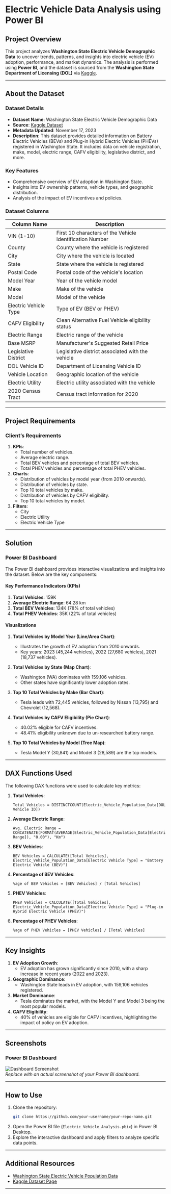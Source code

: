 # Electric Vehicle Data Analysis using Power BI

## Project Overview
This project analyzes **Washington State Electric Vehicle Demographic Data** to uncover trends, patterns, and insights into electric vehicle (EV) adoption, performance, and market dynamics. The analysis is performed using **Power BI**, and the dataset is sourced from the **Washington State Department of Licensing (DOL)** via [Kaggle](https://www.kaggle.com/datasets/adilashrafi/elecrict-vehicle).

---

## About the Dataset
### Dataset Details
- **Dataset Name**: Washington State Electric Vehicle Demographic Data
- **Source**: [Kaggle Dataset](https://www.kaggle.com/datasets/adilashrafi/elecrict-vehicle)
- **Metadata Updated**: November 17, 2023
- **Description**: This dataset provides detailed information on Battery Electric Vehicles (BEVs) and Plug-in Hybrid Electric Vehicles (PHEVs) registered in Washington State. It includes data on vehicle registration, make, model, electric range, CAFV eligibility, legislative district, and more.

### Key Features
- Comprehensive overview of EV adoption in Washington State.
- Insights into EV ownership patterns, vehicle types, and geographic distribution.
- Analysis of the impact of EV incentives and policies.

### Dataset Columns
| Column Name               | Description                                      |
|---------------------------|--------------------------------------------------|
| VIN (1-10)                | First 10 characters of the Vehicle Identification Number |
| County                    | County where the vehicle is registered          |
| City                      | City where the vehicle is located               |
| State                     | State where the vehicle is registered           |
| Postal Code               | Postal code of the vehicle's location           |
| Model Year                | Year of the vehicle model                       |
| Make                      | Make of the vehicle                             |
| Model                     | Model of the vehicle                            |
| Electric Vehicle Type     | Type of EV (BEV or PHEV)                        |
| CAFV Eligibility          | Clean Alternative Fuel Vehicle eligibility status |
| Electric Range            | Electric range of the vehicle                   |
| Base MSRP                 | Manufacturer's Suggested Retail Price           |
| Legislative District      | Legislative district associated with the vehicle |
| DOL Vehicle ID            | Department of Licensing Vehicle ID              |
| Vehicle Location          | Geographic location of the vehicle              |
| Electric Utility          | Electric utility associated with the vehicle    |
| 2020 Census Tract         | Census tract information for 2020               |

---

## Project Requirements
### Client’s Requirements
1. **KPIs**:
   - Total number of vehicles.
   - Average electric range.
   - Total BEV vehicles and percentage of total BEV vehicles.
   - Total PHEV vehicles and percentage of total PHEV vehicles.
2. **Charts**:
   - Distribution of vehicles by model year (from 2010 onwards).
   - Distribution of vehicles by state.
   - Top 10 total vehicles by make.
   - Distribution of vehicles by CAFV eligibility.
   - Top 10 total vehicles by model.
3. **Filters**:
   - City
   - Electric Utility
   - Electric Vehicle Type

---

## Solution
### Power BI Dashboard
The Power BI dashboard provides interactive visualizations and insights into the dataset. Below are the key components:

#### **Key Performance Indicators (KPIs)**
1. **Total Vehicles**: 159K
2. **Average Electric Range**: 64.28 km
3. **Total BEV Vehicles**: 124K (78% of total vehicles)
4. **Total PHEV Vehicles**: 35K (22% of total vehicles)

#### **Visualizations**
1. **Total Vehicles by Model Year (Line/Area Chart)**:
   - Illustrates the growth of EV adoption from 2010 onwards.
   - Key years: 2023 (45,244 vehicles), 2022 (27,680 vehicles), 2021 (18,737 vehicles).

2. **Total Vehicles by State (Map Chart)**:
   - Washington (WA) dominates with 159,106 vehicles.
   - Other states have significantly lower adoption rates.

3. **Top 10 Total Vehicles by Make (Bar Chart)**:
   - Tesla leads with 72,445 vehicles, followed by Nissan (13,795) and Chevrolet (12,568).

4. **Total Vehicles by CAFV Eligibility (Pie Chart)**:
   - 40.02% eligible for CAFV incentives.
   - 48.41% eligibility unknown due to un-researched battery range.

5. **Top 10 Total Vehicles by Model (Tree Map)**:
   - Tesla Model Y (30,841) and Model 3 (28,589) are the top models.

---

## DAX Functions Used
The following DAX functions were used to calculate key metrics:
1. **Total Vehicles**:
   ```DAX
   Total Vehicles = DISTINCTCOUNT(Electric_Vehicle_Population_Data[DOL Vehicle ID])
   ```
2. **Average Electric Range**:
   ```DAX
   Avg. Electric Range = CONCATENATE(FORMAT(AVERAGE(Electric_Vehicle_Population_Data[Electric Range]), "0.00"), "Km")
   ```
3. **BEV Vehicles**:
   ```DAX
   BEV Vehicles = CALCULATE([Total Vehicles], Electric_Vehicle_Population_Data[Electric Vehicle Type] = "Battery Electric Vehicle (BEV)")
   ```
4. **Percentage of BEV Vehicles**:
   ```DAX
   %age of BEV Vehicles = [BEV Vehicles] / [Total Vehicles]
   ```
5. **PHEV Vehicles**:
   ```DAX
   PHEV Vehicles = CALCULATE([Total Vehicles], Electric_Vehicle_Population_Data[Electric Vehicle Type] = "Plug-in Hybrid Electric Vehicle (PHEV)")
   ```
6. **Percentage of PHEV Vehicles**:
   ```DAX
   %age of PHEV Vehicles = [PHEV Vehicles] / [Total Vehicles]
   ```

---

## Key Insights
1. **EV Adoption Growth**:
   - EV adoption has grown significantly since 2010, with a sharp increase in recent years (2022 and 2023).
2. **Geographic Dominance**:
   - Washington State leads in EV adoption, with 159,106 vehicles registered.
3. **Market Dominance**:
   - Tesla dominates the market, with the Model Y and Model 3 being the most popular models.
4. **CAFV Eligibility**:
   - 40% of vehicles are eligible for CAFV incentives, highlighting the impact of policy on EV adoption.

---

## Screenshots
### Power BI Dashboard
![Dashboard Screenshot](https://via.placeholder.com/800x400)  
*Replace with an actual screenshot of your Power BI dashboard.*

---

## How to Use
1. Clone the repository:
   ```bash
   git clone https://github.com/your-username/your-repo-name.git
   ```
2. Open the Power BI file (`Electric_Vehicle_Analysis.pbix`) in Power BI Desktop.
3. Explore the interactive dashboard and apply filters to analyze specific data points.

---

## Additional Resources
- [Washington State Electric Vehicle Population Data](https://data.wa.gov/Transportation/Electric-Vehicle-Population-Data/f6w7-q2d2)
- [Kaggle Dataset Page](https://www.kaggle.com/datasets/adilashrafi/elecrict-vehicle)

---
